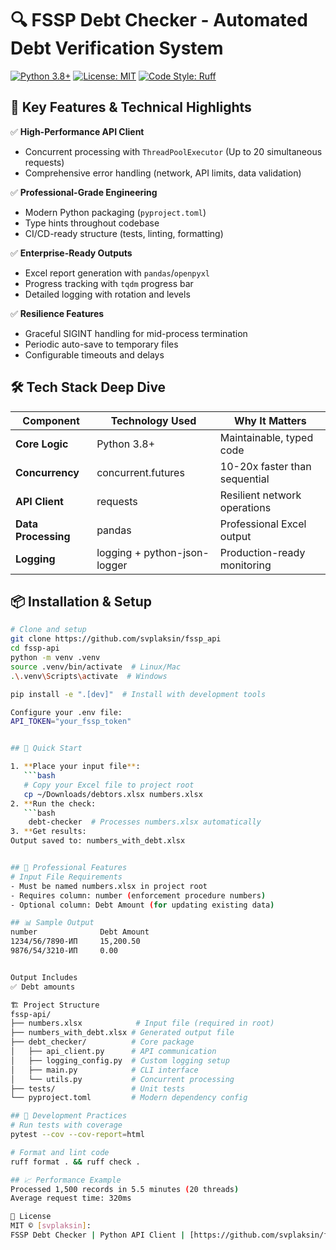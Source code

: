 # 🔍 FSSP Debt Checker - Automated Debt Verification System

[![Python 3.8+](https://img.shields.io/badge/Python-3.8+-blue?logo=python&logoColor=white)](https://www.python.org/)
[![License: MIT](https://img.shields.io/badge/License-MIT-green.svg)](LICENSE)
[![Code Style: Ruff](https://img.shields.io/badge/Code%20Style-Ruff-red.svg)](https://github.com/astral-sh/ruff)


## 🚀 Key Features & Technical Highlights

✅ **High-Performance API Client**  
- Concurrent processing with `ThreadPoolExecutor` (Up to 20 simultaneous requests)  
- Comprehensive error handling (network, API limits, data validation)  

✅ **Professional-Grade Engineering**  
- Modern Python packaging (`pyproject.toml`)  
- Type hints throughout codebase  
- CI/CD-ready structure (tests, linting, formatting)  

✅ **Enterprise-Ready Outputs**  
- Excel report generation with `pandas`/`openpyxl`  
- Progress tracking with `tqdm` progress bar  
- Detailed logging with rotation and levels  

✅ **Resilience Features**  
- Graceful SIGINT handling for mid-process termination  
- Periodic auto-save to temporary files  
- Configurable timeouts and delays  

## 🛠️ Tech Stack Deep Dive

| Component          | Technology Used              | Why It Matters               |
|--------------------|------------------------------|------------------------------|
| **Core Logic**     | Python 3.8+                  | Maintainable, typed code     |
| **Concurrency**    | concurrent.futures           | 10-20x faster than sequential|
| **API Client**     | requests                     | Resilient network operations |
| **Data Processing**| pandas                       | Professional Excel output    |
| **Logging**        | logging + python-json-logger | Production-ready monitoring  |


## 📦 Installation & Setup
```bash
# Clone and setup
git clone https://github.com/svplaksin/fssp_api
cd fssp-api
python -m venv .venv
source .venv/bin/activate  # Linux/Mac
.\.venv\Scripts\activate  # Windows

pip install -e ".[dev]"  # Install with development tools

Configure your .env file:
API_TOKEN="your_fssp_token"


## 🚀 Quick Start

1. **Place your input file**:
   ```bash
   # Copy your Excel file to project root
   cp ~/Downloads/debtors.xlsx numbers.xlsx
2. **Run the check:
   ```bash
    debt-checker  # Processes numbers.xlsx automatically
3. **Get results:
Output saved to: numbers_with_debt.xlsx


## 💼 Professional Features
# Input File Requirements
- Must be named numbers.xlsx in project root
- Requires column: number (enforcement procedure numbers)
- Optional column: Debt Amount (for updating existing data)

## 📊 Sample Output
number	            Debt Amount
1234/56/7890-ИП	    15,200.50
9876/54/3210-ИП	    0.00


Output Includes
✅ Debt amounts

🏗️ Project Structure
fssp-api/
├── numbers.xlsx            # Input file (required in root)
├── numbers_with_debt.xlsx # Generated output file
├── debt_checker/          # Core package
│   ├── api_client.py      # API communication
│   ├── logging_config.py  # Custom logging setup
│   ├── main.py            # CLI interface
│   └── utils.py           # Concurrent processing
├── tests/                 # Unit tests
└── pyproject.toml         # Modern dependency config

## 🔬 Development Practices
# Run tests with coverage
pytest --cov --cov-report=html

# Format and lint code
ruff format . && ruff check .

## 📈 Performance Example
Processed 1,500 records in 5.5 minutes (20 threads)
Average request time: 320ms

📄 License
MIT © [svplaksin]:
FSSP Debt Checker | Python API Client | [https://github.com/svplaksin/fssp_api]
